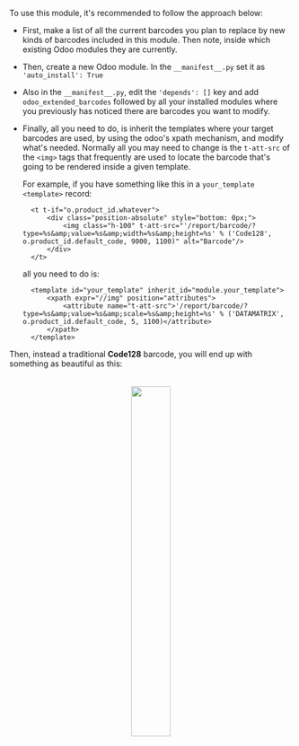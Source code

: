 To use this module, it's recommended to follow the approach below:

 - First, make a list of all the current barcodes you plan to replace by new kinds of barcodes included in this module. Then note, inside which existing Odoo modules they are currently.

 - Then, create a new Odoo module. In the `__manifest__.py` set it as `'auto_install': True`

 - Also in the `__manifest__.py`, edit the `'depends': []` key and add `odoo_extended_barcodes` followed by all your installed modules where you previously has noticed there are barcodes you want to modify.

- Finally, all you need to do, is inherit the templates where your target barcodes are used, by using the odoo's xpath mechanism, and modify what's needed. Normally all you may need to change is the `t-att-src` of the `<img>` tags that frequently are used to locate the barcode that's going to be rendered inside a given template.

    For example, if you have something like this in a `your_template` `<template>` record:

        <t t-if="o.product_id.whatever">
            <div class="position-absolute" style="bottom: 0px;">
                <img class="h-100" t-att-src="'/report/barcode/?type=%s&amp;value=%s&amp;width=%s&amp;height=%s' % ('Code128', o.product_id.default_code, 9000, 1100)" alt="Barcode"/>
            </div>
        </t>

    all you need to do is:

        <template id="your_template" inherit_id="module.your_template">
            <xpath expr="//img" position="attributes">
                <attribute name="t-att-src">'/report/barcode/?type=%s&amp;value=%s&amp;scale=%s&amp;height=%s' % ('DATAMATRIX', o.product_id.default_code, 5, 1100)</attribute>
            </xpath>
        </template>

Then, instead a traditional **Code128** barcode, you will end up with something as beautiful as this:

<div align="center" style="margin: 2rem;">
    <img src="./static/description/little_label_example.png" width="40%" style="border-radius: 5px;">
</div>
